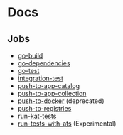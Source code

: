 # Docs

## Jobs

- [go-build](job/go-build.md)
- [go-dependencies](job/go-dependencies.md)
- [go-test](job/go-test.md)
- [integration-test](job/integration-test.md)
- [push-to-app-catalog](job/push-to-app-catalog.md)
- [push-to-app-collection](job/push-to-app-collection.md)
- [push-to-docker](job/push-to-docker.md) (deprecated)
- [push-to-registries](job/push-to-registries.md)
- [run-kat-tests](job/run-kat-tests.md)
- [run-tests-with-ats](job/run-tests-with-ats.md) (Experimental)
